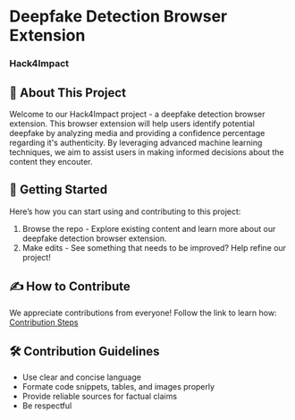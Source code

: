 # Deepfake Detection Browser Extension
### Hack4Impact

## 📖 About This Project
Welcome to our Hack4Impact project - a deepfake detection browser extension. This browser extension will help users identify potential deepfake by analyzing media and providing a confidence percentage regarding it's authenticity. By leveraging advanced machine learning techniques, we aim to assist users in making informed decisions about the content they encouter.

## 🚀 Getting Started
Here’s how you can start using and contributing to this project:
1. Browse the repo - Explore existing content and learn more about our deepfake detection browser extension.
2. Make edits - See something that needs to be improved? Help refine our project!

## ✍️ How to Contribute
We appreciate contributions from everyone! Follow the link to learn how: <br>
[Contribution Steps](./CONTRIBUTING.md#SubmittingChanges)

## 🛠 Contribution Guidelines
- Use clear and concise language
- Formate code snippets, tables, and images properly
- Provide reliable sources for factual claims
- Be respectful 
